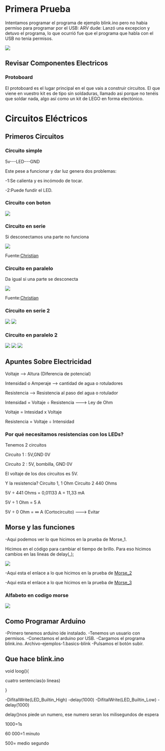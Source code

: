 # Primera Prueba
Intentamos programar el programa de ejemplo blink.ino pero no habia permiso para programar por el USB: ARV dude: Lanzó una excepcion y detuvo el programa, lo que ocurrió fue que el programa que habla con el USB no tenia permisos. 

![](https://github.com/Tabrih/Arduino/blob/main/Error%20arduino%201.png)

## Revisar Componentes Electricos

### Protoboard
El protoboard es el lugar principal en el que vais a construir circuitos. El que viene en vuestro kit es de tipo sin soldaduras, llamado asi porque no tenéis que soldar nada, algo así  como un kit de LEGO en forma electónico.

# Circuitos Eléctricos

## Primeros Circuitos

### Circuito simple

5v---LED---GND

Este pese a funcionar y dar luz genera dos problemas:

-1:Se calienta y es incómodo de tocar.

-2:Puede fundir el LED.

### Circuito con boton
![](https://github.com/miguelamgel1107/Arduino/blob/main/arduino.png)

### Circuito en serie

Si desconectamos una parte no funciona

![](https://raw.githubusercontent.com/Tabrih/Arduino/main/IMG_20211006_124850.jpg)

Fuente:[Christian](https://github.com/Tabrih)

### Circuito en paralelo

Da igual si una parte se desconecta

![](https://raw.githubusercontent.com/Tabrih/Arduino/main/IMG_20211006_123213.jpg)

Fuente:[Christian](https://github.com/Tabrih)

### Circuito en serie 2

![](https://github.com/miguelamgel1107/Arduino/blob/main/unknown.png)
![](https://github.com/miguelamgel1107/Arduino/blob/main/unknown1)

### Circuito en paralelo 2

![](https://github.com/Tabrih/Arduino/blob/main/IMG_20211006_135736.jpg)
![](https://github.com/Tabrih/Arduino/blob/main/IMG_20211006_135739.jpg)
![](https://github.com/Tabrih/Arduino/blob/main/IMG_20211006_135745.jpg)

## Apuntes Sobre Electricidad

Voltaje --> Altura (Diferencia de potencial)

Intensidad o Amperaje --> cantidad de agua o rotuladores

Resistencia --> Resistencia al paso del agua o rotulador

Intensidad = Voltaje ÷ Resistencia ---> Ley de Ohm

Voltaje = Intesidad x Voltaje

Resistencia = Voltaje ÷ Intensidad

### Por qué necesitamos resistencias con los LEDs?

Tenemos 2 circuitos

Circuito 1 : 5V,GND 0V

Circuito 2 : 5V, bombilla, GND 0V

El voltaje de los dos circuitos es 5V.

Y la resistencia? Circuito 1, 1 Ohm Circuito 2 440 Ohms

5V ÷ 441 Ohms = 0,01133 A = 11,33 mA

5V ÷ 1 Ohm = 5 A

5V ÷ 0 Ohm = ∞ A (Cortocircuito) ---> Evitar

## Morse y las funciones

-Aqui podemos ver lo que hicimos en la prueba de Morse_1.

Hicimos en el código para cambiar el tiempo de brillo. Para eso hicimos cambios en las lineas de delay(_);

![](https://github.com/DavidMenCam/Arduino/blob/main/Captura%20de%20pantalla%20de%202021-10-13%2012-49-56.png)

-Aqui esta el enlace a lo que hicimos en la prueba de [Morse_2](https://github.com/DavidMenCam/Arduino/blob/main/morse_2/morse_2.ino)

-Aqui esta el enlace a lo que hicimos en la prueba de [Morse_3](https://github.com/DavidMenCam/Arduino/blob/main/morse_3/morse_3.ino)

### Alfabeto en codigo morse 

![](https://github.com/miguelamgel1107/Arduino/blob/main/img_como_es_el_alfabeto_morse_15589_600.jpg)

## Como Programar Arduino

-Primero tenemos arduino ide instalado.
-Tenemos un usuario con permisos.
-Conectamos el arduino por USB.
-Cargamos el programa blink.ino. Archivo-ejemplos-1.basics-blink
-Pulsamos el botón subir.

## Que hace blink.ino

void loog(){

cuatro sentencias(o lineas)

}

-DifitalWrite(LED_Builtin_High)
-delay(1000)
-DifitalWrite(LED_Builtin_Low)
-delay(1000)

delay()nos piede un numero, ese numero seran los milisegundos de espera

1000=1s

60 000=1 minuto

500= medio segundo

